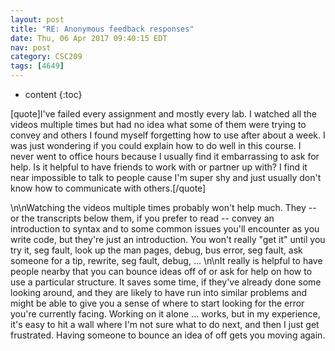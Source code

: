 ```yaml
---
layout: post
title: "RE: Anonymous feedback responses"
date: Thu, 06 Apr 2017 09:40:15 EDT
nav: post
category: CSC209
tags: [4649]
---
```


* content
{:toc}

[quote]I've failed every assignment and mostly every lab. I watched all the videos multiple times but had no idea what some of them were trying to convey and others I found myself forgetting how to use after about a week. I was just wondering if you could explain how to do well in this course. I never went to office hours because I usually find it embarrassing to ask for help. Is it helpful to have friends to work with or partner up with? I find it near impossible to talk to people cause I'm super shy and just usually don't know how to communicate with others.[/quote]
<!-- more -->
<p>\n\nWatching the videos multiple times probably won't help much. They -- or the transcripts below them, if you prefer to read -- convey an introduction to syntax and to some common issues you'll encounter as you write code, but they're just an introduction. You won't really "get it" until you try it, seg fault, look up the man pages, debug, bus error, seg fault, ask someone for a tip, rewrite, seg fault, debug, ... \n\nIt really is helpful to have people nearby that you can bounce ideas off of or ask for help on how to use a particular structure. It saves some time, if they've already done some looking around, and they are likely to have run into similar problems and might be able to give you a sense of where to start looking for the error you're currently facing. Working on it alone ... works, but in my experience, it's easy to hit a wall where I'm not sure what to do next, and then I just get frustrated. Having someone to bounce an idea of off gets you moving again.</p>
